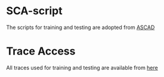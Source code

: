 # SCA-script

The scripts for training and testing are adopted from [ASCAD](https://github.com/ANSSI-FR/ASCAD)

# Trace Access
All traces used for training and testing are available from [here](https://drive.google.com/drive/folders/1RBjtpmGHaCutOn0fNcIsrVSY3RnPrpCv?usp=sharing)
